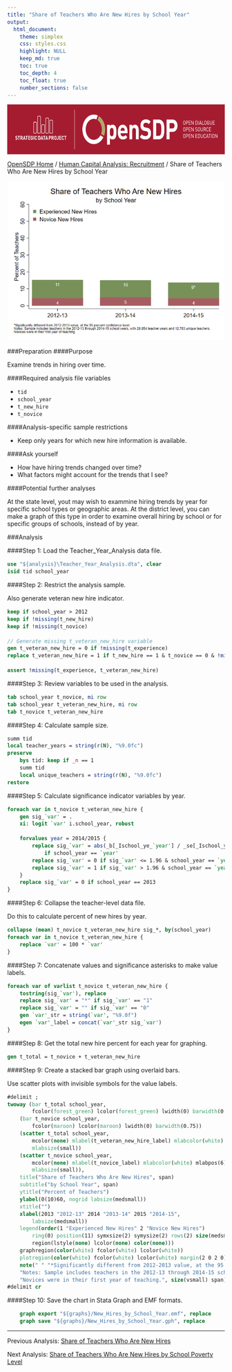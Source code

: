 ```yaml
---
title: "Share of Teachers Who Are New Hires by School Year"
output: 
  html_document:
    theme: simplex
    css: styles.css
    highlight: NULL
    keep_md: true
    toc: true
    toc_depth: 4
    toc_float: true
    number_sections: false
---
```







<div class="navbar navbar-default navbar-fixed-top" id="logo">
<div class="container">
<img src="OpenSDP-Banner_crimson.jpg" style="display: block; margin: 0 auto; height: 115px;">
</div>
</div>

[OpenSDP Home]() / [Human Capital Analysis: Recruitment](Human_Capital_Analysis_Recruitment.html) / Share of Teachers Who Are New Hires by School Year

![](Share_of_Teachers_Who_Are_New_Hires_by_School_Year.png)

###Preparation
####Purpose

Examine trends in hiring over time.

####Required analysis file variables

 - `tid`
 - `school_year`
 - `t_new_hire`
 - `t_novice`


####Analysis-specific sample restrictions

 - Keep only years for which new hire information is available.


####Ask yourself

 - How have hiring trends changed over time?
 - What factors might account for the trends that I see?


####Potential further analyses

At the state level, yout may wish to exammine hiring trends by year for specific school types or geographic areas. At the district level, you can make a graph of this type in order to examine overall hiring by school or for specific groups of schools, instead of by year.


###Analysis

####Step 1: Load the Teacher_Year_Analysis data file.


```stata
use "${analysis}\Teacher_Year_Analysis.dta", clear
isid tid school_year
```


####Step 2: Restrict the analysis sample.

Also generate veteran new hire indicator.


```stata
keep if school_year > 2012
keep if !missing(t_new_hire)
keep if !missing(t_novice)
	
// Generate missing t_veteran_new_hire variable
gen t_veteran_new_hire = 0 if !missing(t_experience)
replace t_veteran_new_hire = 1 if t_new_hire == 1 & t_novice == 0 & !missing(t_experience)

assert !missing(t_experience, t_veteran_new_hire)
```


####Step 3: Review variables to be used in the analysis.


```stata
tab school_year t_novice, mi row
tab school_year t_veteran_new_hire, mi row
tab t_novice t_veteran_new_hire
```


####Step 4: Calculate sample size.


```stata
summ tid
local teacher_years = string(r(N), "%9.0fc")
preserve 
	bys tid: keep if _n == 1
	summ tid
	local unique_teachers = string(r(N), "%9.0fc")
restore
```


####Step 5: Calculate significance indicator variables by year.


```stata
foreach var in t_novice t_veteran_new_hire {
	gen sig_`var' = .
	xi: logit `var' i.school_year, robust

	forvalues year = 2014/2015 {
		replace sig_`var' = abs(_b[_Ischool_ye_`year'] / _se[_Ischool_ye_`year']) ///
			if school_year == `year'
		replace sig_`var' = 0 if sig_`var' <= 1.96 & school_year == `year'
		replace sig_`var' = 1 if sig_`var' > 1.96 & school_year == `year'
	}
	replace sig_`var' = 0 if school_year == 2013
}
```


####Step 6: Collapse the teacher-level data file.

Do this to calculate percent of new hires by year.


```stata
collapse (mean) t_novice t_veteran_new_hire sig_*, by(school_year)
foreach var in t_novice t_veteran_new_hire {
	replace `var' = 100 * `var'
}
```


####Step 7: Concatenate values and significance asterisks to make value labels.


```stata
foreach var of varlist t_novice t_veteran_new_hire {
	tostring(sig_`var'), replace
	replace sig_`var' = "*" if sig_`var' == "1"
	replace sig_`var' = "" if sig_`var' == "0"
	gen `var'_str = string(`var', "%9.0f")
	egen `var'_label = concat(`var'_str sig_`var')
}
```


####Step 8: Get the total new hire percent for each year for graphing.


```stata
gen t_total = t_novice + t_veteran_new_hire
```


####Step 9: Create a stacked bar graph using overlaid bars.

Use scatter plots with invisible symbols for the value labels.


```stata
#delimit ;
twoway (bar t_total school_year, 
		fcolor(forest_green) lcolor(forest_green) lwidth(0) barwidth(0.75))
	(bar t_novice school_year, 
		fcolor(maroon) lcolor(maroon) lwidth(0) barwidth(0.75)) 
	(scatter t_total school_year, 
		mcolor(none) mlabel(t_veteran_new_hire_label) mlabcolor(white) mlabpos(6)  
		mlabsize(small)) 
	(scatter t_novice school_year, 
		mcolor(none) mlabel(t_novice_label) mlabcolor(white) mlabpos(6)  
		mlabsize(small)), 
	title("Share of Teachers Who Are New Hires", span) 
	subtitle("by School Year", span) 
	ytitle("Percent of Teachers") 
	ylabel(0(10)60, nogrid labsize(medsmall)) 
	xtitle("") 
	xlabel(2013 "2012-13" 2014 "2013-14" 2015 "2014-15", 
		labsize(medsmall)) 
	legend(order(1 "Experienced New Hires" 2 "Novice New Hires")
		ring(0) position(11) symxsize(2) symysize(2) rows(2) size(medsmall) 
		region(lstyle(none) lcolor(none) color(none))) 
	graphregion(color(white) fcolor(white) lcolor(white)) 
	plotregion(color(white) fcolor(white) lcolor(white) margin(2 0 2 0))
	note(" " "*Significantly different from 2012-2013 value, at the 95 percent confidence level."
    "Notes: Sample includes teachers in the 2012-13 through 2014-15 school years, with `teacher_years' teacher years and `unique_teachers' unique teachers." 
    "Novices were in their first year of teaching.", size(vsmall) span);
#delimit cr
```


####Step 10: Save the chart in Stata Graph and EMF formats.


```stata
	graph export "${graphs}/New_Hires_by_School_Year.emf", replace 
	graph save "${graphs}/New_Hires_by_School_Year.gph", replace 
```



---

Previous Analysis: [Share of Teachers Who Are New Hires](Share_of_Teachers_Who_Are_New_Hires.html)

Next Analysis: [Share of Teachers Who Are New Hires by School Poverty Level](Share_of_Teachers_Who_Are_New_Hires_by_School_Poverty_Level.html)
